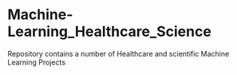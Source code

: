 # Machine-Learning_Healthcare_Science
Repository  contains a number of Healthcare and scientific Machine Learning Projects
